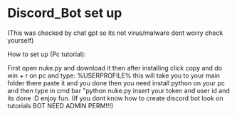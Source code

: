 # Discord_Bot set up
(This was checked by chat gpt so its not virus/malware dont worry check yourself)

How to set up (Pc tutorial):

First open nuke.py and download it
then after installing click copy and do win + r on pc and type: %USERPROFILE% this will take you to your main folder there paste it and you done then you need install python on your pc and then type in cmd bar "python nuke.py insert your token and user id and its done :D enjoy fun. (If you dont know how to create discord bot look on tutorials BOT NEED ADMIN PERM!!!)
